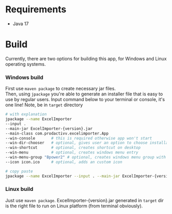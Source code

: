 # Requirements
- Java 17

# Build
Currently, there are two options for building this app, for Windows and Linux operating systems.

### Windows build
First use `maven package` to create necessary jar files.  
Then, using `jpackage` you're able to generate an installer file that is easy to use by regular users.
Input command below to your terminal or console, it's one line! Note, be in `target` directory
```bash
# with explanation
jpackage --name ExcelImporter 
--input . 
--main-jar ExcelImporter-{version}.jar 
--main-class com.prodactivv.excelimporter.App 
--win-console       # this is required otherwise app won't start
--win-dir-chooser   # optional, gives user an option to choose installation directory
--win-shortcut      # optional, creates shortcut on desktop
--win-menu          # optional, creates windows menu entry
--win-menu-group "Bpower2" # optional, creates windows menu group with given name
--icon icon.ico     # optional, adds an custom icon
```

```bash
# copy paste
jpackage --name ExcelImporter --input . --main-jar ExcelImporter-{version}.jar --main-class com.prodactivv.excelimporter.App --win-console --win-dir-chooser --win-shortcut --win-menu --win-menu-group "Bpower2" --icon icon.ico
```

### Linux build
Just use `maven package`. ExcelImporter-{version}.jar generated in `target` dir is the right file to run on Linux platform (from terminal obviously).
